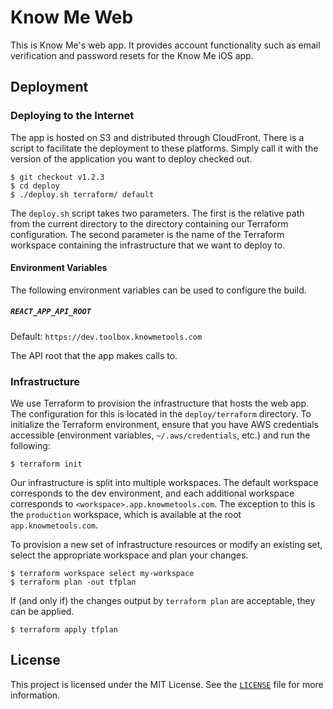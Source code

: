 # Know Me Web

This is Know Me's web app. It provides account functionality such as email verification and password resets for the Know Me iOS app.


## Deployment

### Deploying to the Internet

The app is hosted on S3 and distributed through CloudFront. There is a script to facilitate the deployment to these platforms. Simply call it with the version of the application you want to deploy checked out.

```shell
$ git checkout v1.2.3
$ cd deploy
$ ./deploy.sh terraform/ default
```

The `deploy.sh` script takes two parameters. The first is the relative path from the current directory to the directory containing our Terraform configuration. The second parameter is the name of the Terraform workspace containing the infrastructure that we want to deploy to.

#### Environment Variables

The following environment variables can be used to configure the build.

##### `REACT_APP_API_ROOT`

Default: `https://dev.toolbox.knowmetools.com`

The API root that the app makes calls to.

### Infrastructure

We use Terraform to provision the infrastructure that hosts the web app. The configuration for this is located in the `deploy/terraform` directory. To initialize the Terraform environment, ensure that you have AWS credentials accessible (environment variables, `~/.aws/credentials`, etc.) and run the following:

```shell
$ terraform init
```

Our infrastructure is split into multiple workspaces. The default workspace corresponds to the dev environment, and each additional workspace corresponds to `<workspace>.app.knowmetools.com`. The exception to this is the `production` workspace, which is available at the root `app.knowmetools.com`.

To provision a new set of infrastructure resources or modify an existing set, select the appropriate workspace and plan your changes.

```shell
$ terraform workspace select my-workspace
$ terraform plan -out tfplan
```

If (and only if) the changes output by `terraform plan` are acceptable, they can be applied.

```shell
$ terraform apply tfplan
```


## License

This project is licensed under the MIT License. See the [`LICENSE`](LICENSE) file for more information.
